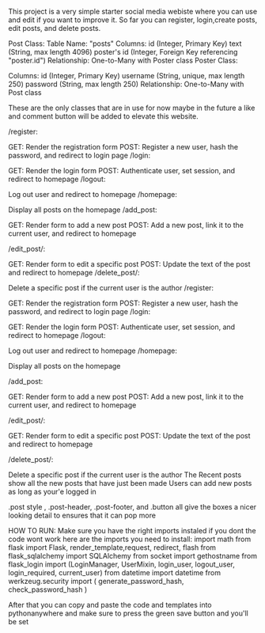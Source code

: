 This project is a very simple starter social media webiste where you can use and edit if you want to improve it. 
So far you can register, login,create posts, edit posts, and delete posts.



Post Class:
Table Name: "posts"
Columns:
id (Integer, Primary Key)
text (String, max length 4096)
poster's id (Integer, Foreign Key referencing "poster.id")
Relationship: One-to-Many with Poster class
Poster Class:

Columns:
id (Integer, Primary Key)
username (String, unique, max length 250)
password (String, max length 250)
Relationship: One-to-Many with Post class

These are the only classes that are in use for now maybe in the future a like and
comment button will be added to elevate this website.

/register:

GET: Render the registration form
POST: Register a new user, hash the password, and redirect to login page
/login:

GET: Render the login form
POST: Authenticate user, set session, and redirect to homepage
/logout:

Log out user and redirect to homepage
/homepage:

Display all posts on the homepage
/add_post:

GET: Render form to add a new post
POST: Add a new post, link it to the current user, and redirect to homepage

/edit_post/<id>:

GET: Render form to edit a specific post
POST: Update the text of the post and redirect to homepage
/delete_post/<id>:

Delete a specific post if the current user is the author
/register:

GET: Render the registration form
POST: Register a new user, hash the password, and redirect to login page
/login:

GET: Render the login form
POST: Authenticate user, set session, and redirect to homepage
/logout:

Log out user and redirect to homepage
/homepage:

Display all posts on the homepage

/add_post:

GET: Render form to add a new post
POST: Add a new post, link it to the current user, and redirect to homepage

/edit_post/<id>:

GET: Render form to edit a specific post
POST: Update the text of the post and redirect to homepage

/delete_post/<id>:

Delete a specific post if the current user is the author
The Recent posts show all the new posts that have just been made
Users can add new posts as long as your'e logged in

.post style , .post-header, .post-footer, and .button all 
give the boxes a nicer looking detail to ensures that it can pop more





HOW TO RUN:
Make sure you have the right imports instaled if you dont the code wont work here are the imports you need to install:
import math
from flask import Flask, render_template,request, redirect, flash
from flask_sqlalchemy import SQLAlchemy
from socket import gethostname
from flask_login import (LoginManager, UserMixin,
    login_user, logout_user, login_required, current_user)
from datetime import datetime
from werkzeug.security import (
    generate_password_hash,
    check_password_hash
    )

After that you can copy and paste the code and templates into pythonanywhere and 
make sure to press the green save button and you'll be set








